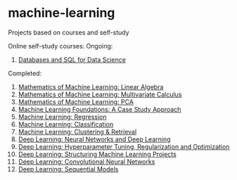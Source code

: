 # machine-learning
Projects based on courses and self-study

Online self-study courses:
Ongoing:
1. [Databases and SQL for Data Science ](https://www.coursera.org/learn/sql-data-science/home/welcome)

Completed:
1. [Mathematics of Machine Learning: Linear Algebra](https://www.coursera.org/learn/linear-algebra-machine-learning/home/welcome)
2. [Mathematics of Machine Learning: Multivariate Calculus](https://www.coursera.org/learn/multivariate-calculus-machine-learning/home/welcome)
3. [Mathematics of Machine Learning: PCA](https://www.coursera.org/learn/pca-machine-learning/home/welcome)
4. [Machine Learning Foundations: A Case Study Approach](https://www.coursera.org/learn/ml-foundations/home/welcome)
5. [Machine Learning: Regression](https://www.coursera.org/learn/ml-regression/home/welcome)
6. [Machine Learning: Classification](https://www.coursera.org/learn/ml-classification/home/welcome)
7. [Machine Learning: Clustering & Retrieval](https://www.coursera.org/learn/ml-clustering-and-retrieval/home/welcome)
8. [Deep Learning: Neural Networks and Deep Learning](https://www.coursera.org/learn/neural-networks-deep-learning/home/welcome)
9. [Deep Learning: Hyperparameter Tuning, Regularization and Optimization](https://www.coursera.org/learn/deep-neural-network/home/welcome)
10. [Deep Learning: Structuring Machine Learning Projects](https://www.coursera.org/learn/machine-learning-projects/home/welcome)
11. [Deep Learning: Convolutional Neural Networks](https://www.coursera.org/learn/convolutional-neural-networks/home/welcome)
12. [Deep Learning: Sequential Models](https://www.coursera.org/learn/nlp-sequence-models/home/welcome)
